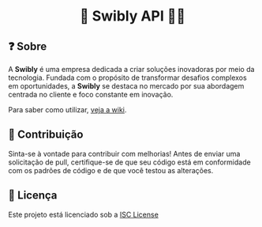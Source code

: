 <h1 align="center">👷 Swibly API 👨‍💻</h1>

## ❓️ Sobre

A **Swibly** é uma empresa dedicada a criar soluções inovadoras por meio da tecnologia. Fundada com o propósito de transformar desafios complexos em oportunidades, a **Swibly** se destaca no mercado por sua abordagem centrada no cliente e foco constante em inovação.

Para saber como utilizar, [veja a wiki](https://github.com/swibly/arkhon-api/wiki).

## 📝 Contribuição

Sinta-se à vontade para contribuir com melhorias! Antes de enviar uma solicitação de pull, certifique-se de que seu código está em conformidade com os padrões de código e de que você testou as alterações.

## 📃 Licença

Este projeto está licenciado sob a [ISC License](LICENSE)
